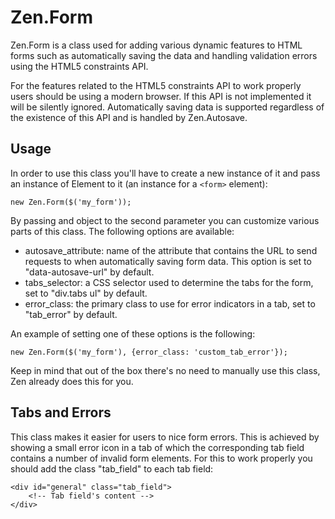 # Zen.Form

Zen.Form is a class used for adding various dynamic features to HTML forms
such as automatically saving the data and handling validation errors using
the HTML5 constraints API.

For the features related to the HTML5 constraints API to work properly users
should be using a modern browser. If this API is not implemented it will be
silently ignored. Automatically saving data is supported regardless of the
existence of this API and is handled by Zen.Autosave.

## Usage

In order to use this class you'll have to create a new instance of it and
pass an instance of Element to it (an instance for a ``<form>`` element):

    new Zen.Form($('my_form'));

By passing and object to the second parameter you can customize various parts
of this class. The following options are available:

* autosave_attribute: name of the attribute that contains the URL to send
  requests to when automatically saving form data. This option is set to
  "data-autosave-url" by default.
* tabs_selector: a CSS selector used to determine the tabs for the form, set
  to "div.tabs ul" by default.
* error_class: the primary class to use for error indicators in a tab, set to
  "tab_error" by default.

An example of setting one of these options is the following:

    new Zen.Form($('my_form'), {error_class: 'custom_tab_error'});

Keep in mind that out of the box there's no need to manually use this class,
Zen already does this for you.

## Tabs and Errors

This class makes it easier for users to nice form errors. This is achieved by
showing a small error icon in a tab of which the corresponding tab field
contains a number of invalid form elements. For this to work properly you
should add the class "tab_field" to each tab field:

    <div id="general" class="tab_field">
        <!-- Tab field's content -->
    </div>
